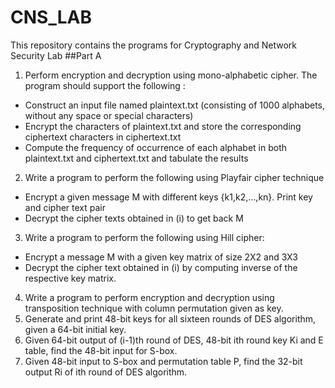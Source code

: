 # CNS_LAB
This repository contains the programs for Cryptography and Network Security Lab
##Part A
1. Perform encryption and decryption using mono-alphabetic cipher. The program should support the following :
* Construct an input file named plaintext.txt (consisting of 1000 alphabets, without any space or special characters)
* Encrypt the characters of plaintext.txt and store the corresponding ciphertext characters in ciphertext.txt
* Compute the frequency of occurrence of each alphabet in both plaintext.txt and ciphertext.txt and tabulate the results
2. Write a program to perform the following using Playfair cipher technique
* Encrypt a given message M with different keys {k1,k2,...,kn}. Print key and cipher text pair
* Decrypt the cipher texts obtained in (i) to get back M
3. Write a program to perform the following using Hill cipher:
* Encrypt a message M with a given key matrix of size 2X2 and 3X3
* Decrypt the cipher text obtained in (i) by computing inverse of the respective key matrix.
4. Write a program to perform encryption and decryption using transposition technique with column permutation given as key.
5. Generate and print 48-bit keys for all sixteen rounds of DES algorithm, given a 64-bit initial key.
6. Given 64-bit output of (i-1)th round of DES, 48-bit ith round key Ki and E table, find the 48-bit input for S-box.
7. Given 48-bit input to S-box and permutation table P, find the 32-bit output Ri of ith round of DES algorithm.


